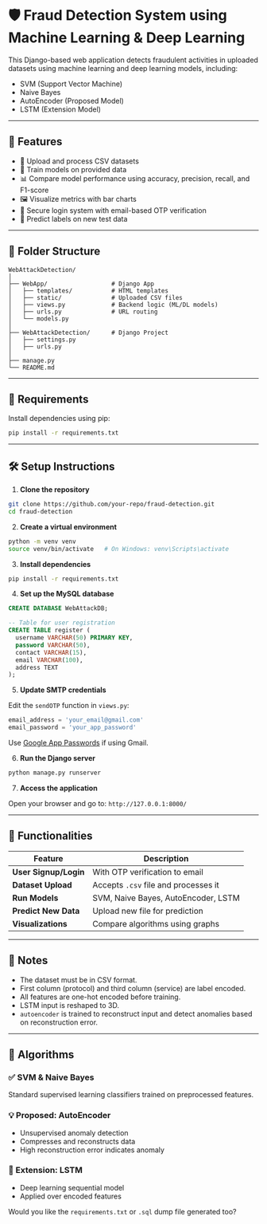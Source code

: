 # 🛡️ Fraud Detection System using Machine Learning & Deep Learning

This Django-based web application detects fraudulent activities in uploaded datasets using machine learning and deep learning models, including:

* SVM (Support Vector Machine)
* Naive Bayes
* AutoEncoder (Proposed Model)
* LSTM (Extension Model)

---

## 🚀 Features

* 📁 Upload and process CSV datasets
* 🧠 Train models on provided data
* 📊 Compare model performance using accuracy, precision, recall, and F1-score
* 🖼️ Visualize metrics with bar charts
* 🔐 Secure login system with email-based OTP verification
* 🔎 Predict labels on new test data

---

## 📂 Folder Structure

```
WebAttackDetection/
│
├── WebApp/                  # Django App
│   ├── templates/           # HTML templates
│   ├── static/              # Uploaded CSV files
│   ├── views.py             # Backend logic (ML/DL models)
│   ├── urls.py              # URL routing
│   └── models.py
│
├── WebAttackDetection/      # Django Project
│   ├── settings.py
│   ├── urls.py
│
├── manage.py
└── README.md
```

---

## 🧰 Requirements

Install dependencies using pip:

```bash
pip install -r requirements.txt
```
---

## 🛠️ Setup Instructions

1. **Clone the repository**

```bash
git clone https://github.com/your-repo/fraud-detection.git
cd fraud-detection
```

2. **Create a virtual environment**

```bash
python -m venv venv
source venv/bin/activate   # On Windows: venv\Scripts\activate
```

3. **Install dependencies**

```bash
pip install -r requirements.txt
```

4. **Set up the MySQL database**

```sql
CREATE DATABASE WebAttackDB;

-- Table for user registration
CREATE TABLE register (
  username VARCHAR(50) PRIMARY KEY,
  password VARCHAR(50),
  contact VARCHAR(15),
  email VARCHAR(100),
  address TEXT
);
```

5. **Update SMTP credentials**

Edit the `sendOTP` function in `views.py`:

```python
email_address = 'your_email@gmail.com'
email_password = 'your_app_password'
```

Use [Google App Passwords](https://support.google.com/accounts/answer/185833) if using Gmail.

6. **Run the Django server**

```bash
python manage.py runserver
```

7. **Access the application**

Open your browser and go to:
`http://127.0.0.1:8000/`

---

## 🧪 Functionalities

| Feature               | Description                          |
| --------------------- | ------------------------------------ |
| **User Signup/Login** | With OTP verification to email       |
| **Dataset Upload**    | Accepts `.csv` file and processes it |
| **Run Models**        | SVM, Naive Bayes, AutoEncoder, LSTM  |
| **Predict New Data**  | Upload new file for prediction       |
| **Visualizations**    | Compare algorithms using graphs      |


---

## 📌 Notes

* The dataset must be in CSV format.
* First column (protocol) and third column (service) are label encoded.
* All features are one-hot encoded before training.
* LSTM input is reshaped to 3D.
* `autoencoder` is trained to reconstruct input and detect anomalies based on reconstruction error.

---

## 🧠 Algorithms

### ✅ SVM & Naive Bayes

Standard supervised learning classifiers trained on preprocessed features.

### 💡 Proposed: AutoEncoder

* Unsupervised anomaly detection
* Compresses and reconstructs data
* High reconstruction error indicates anomaly

### 🔮 Extension: LSTM

* Deep learning sequential model
* Applied over encoded features


Would you like the `requirements.txt` or `.sql` dump file generated too?
